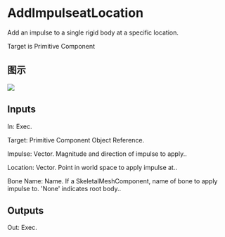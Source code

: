 # AddImpulseatLocation

Add an impulse to a single rigid body at a specific location.

Target is Primitive Component

## 图示

![]($-20221218-20204042.png)

## Inputs

In: Exec.

Target: Primitive Component Object Reference.

Impulse: Vector. Magnitude and direction of impulse to apply..

Location: Vector. Point in world space to apply impulse at..

Bone Name: Name. If a SkeletalMeshComponent, name of bone to apply impulse to. 'None' indicates root body..  

## Outputs

Out: Exec.

